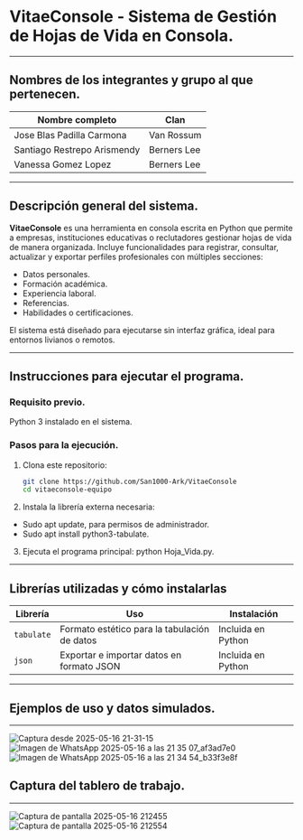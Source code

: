 # VitaeConsole - Sistema de Gestión de Hojas de Vida en Consola.

---

## Nombres de los integrantes y grupo al que pertenecen.

| Nombre completo                 | Clan         |
|--------------------------------|--------------|
| Jose Blas Padilla Carmona      | Van Rossum   |
| Santiago Restrepo Arismendy    | Berners Lee  |
| Vanessa Gomez Lopez            | Berners Lee  |

---

## Descripción general del sistema.

**VitaeConsole** es una herramienta en consola escrita en Python que permite a empresas, instituciones educativas o reclutadores gestionar hojas de vida de manera organizada. Incluye funcionalidades para registrar, consultar, actualizar y exportar perfiles profesionales con múltiples secciones:

- Datos personales.
- Formación académica.
- Experiencia laboral.
- Referencias.
- Habilidades o certificaciones.

El sistema está diseñado para ejecutarse sin interfaz gráfica, ideal para entornos livianos o remotos.

---

## Instrucciones para ejecutar el programa.

### Requisito previo.
Python 3 instalado en el sistema.

### Pasos para la ejecución.
1. Clona este repositorio:
   ```bash
   git clone https://github.com/San1000-Ark/VitaeConsole
   cd vitaeconsole-equipo

2. Instala la librería externa necesaria:
- Sudo apt update, para permisos de administrador.
- Sudo apt install python3-tabulate.

3. Ejecuta el programa principal:
   python Hoja_Vida.py.

---

## Librerías utilizadas y cómo instalarlas

| Librería    | Uso                                                  | Instalación              |
|-------------|-------------------------------------------------------|---------------------------|
| `tabulate`  | Formato estético para la tabulación de datos         | Incluida en Python        |
| `json`      | Exportar e importar datos en formato JSON            | Incluida en Python        |


---

## Ejemplos de uso y datos simulados.

---

![Captura desde 2025-05-16 21-31-15](https://github.com/user-attachments/assets/10947a72-4fe5-488d-baef-25d6a6b38c19)
![Imagen de WhatsApp 2025-05-16 a las 21 35 07_af3ad7e0](https://github.com/user-attachments/assets/aa003ed0-cbe0-446a-9b5c-400ebd4591a5)
![Imagen de WhatsApp 2025-05-16 a las 21 34 54_b33f3e8f](https://github.com/user-attachments/assets/b8c6e205-607c-49b9-afde-fbb5efc672e2)


## Captura del tablero de trabajo.

---

![Captura de pantalla 2025-05-16 212455](https://github.com/user-attachments/assets/b281f295-1f81-4d44-890e-aeda3e39621c)
![Captura de pantalla 2025-05-16 212554](https://github.com/user-attachments/assets/3fcebd48-4914-4006-ae77-4b8b485e1be4)
